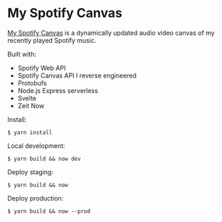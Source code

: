 # My Spotify Canvas

[My Spotify Canvas](https://my-spotify-canvas.now.sh) is a dynamically updated audio video canvas of my recently played Spotify music.

Built with:
* Spotify Web API
* Spotify Canvas API I reverse engineered
* Protobufs
* Node.js Express serverless
* Svelte
* Zeit Now

Install:

```shell
$ yarn install
```

Local development:

```shell
$ yarn build && now dev
```

Deploy staging:

```shell
$ yarn build && now
```

Deploy production:

```shell
$ yarn build && now --prod
```
